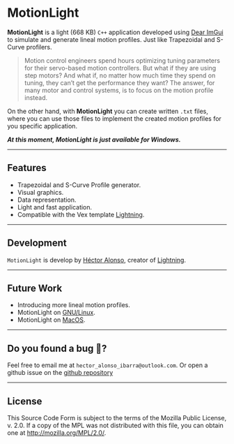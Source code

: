 # MotionLight

**MotionLight** is a light (668 KB) ``C++`` application developed using [Dear ImGui](https://github.com/ocornut/imgui) to simulate and generate lineal motion profiles. Just like Trapezoidal and S-Curve profilers. 


>Motion control engineers spend hours optimizing tuning parameters for their servo-based motion controllers. But what if they are using step motors? And what if, no matter how much time they spend on tuning, they can’t get the performance they want?
>The answer, for many motor and control systems, is to focus on the motion profile instead.

On the other hand, with **MotionLight** you can create written ``.txt`` files, where you can use those files to implement the created motion profiles for you specific application.   

***At this moment, MotionLight is just available for Windows.***

---

## Features
* Trapezoidal and S-Curve Profile generator. 
* Visual graphics. 
* Data representation. 
* Light and fast application. 
* Compatible with the Vex template [Lightning](https://hectoralonso18.github.io/Lightninglib/docs/intro). 

---

## Development
``MotionLight`` is develop by [Héctor Alonso](https://www.linkedin.com/in/hector-alonso-ibarra-012b51196/), creator of [Lightning](https://hectoralonso18.github.io/Lightninglib/docs/intro).

---


## Future Work
* Introducing more lineal motion profiles. 
* MotionLight on [GNU/Linux](https://es.wikipedia.org/wiki/GNU/Linux). 
* MotionLight on [MacOS](https://es.wikipedia.org/wiki/MacOS). 

---

## Do you found a bug  🐛? 
Feel free to email me at ``hector_alonso_ibarra@outlook.com``. Or open a github issue on the [github repository](https://github.com/HectorAlonso18/MotionLight/issues) 

---

## License
This Source Code Form is subject to the terms of the Mozilla Public License, v. 2.0. If a copy of the MPL was not distributed with this file, you can obtain one at http://mozilla.org/MPL/2.0/.
